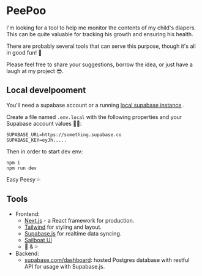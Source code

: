 # PeePoo

I'm looking for a tool to help me monitor the contents of my child's diapers. This can be quite valuable for tracking his growth and ensuring his health.

There are probably several tools that can serve this purpose, though it's all in good fun! 💩

Please feel free to share your suggestions, borrow the idea, or just have a laugh at my project 😎.

## Local develpooment

You'll need a supabase account or a running [local supabase instance](https://supabase.com/docs/guides/cli/local-development)
.

Create a file named `.env.local` with the following properties and your Supabase account values  🫶🏻:
 
    SUPABASE_URL=https://something.supabase.co
    SUPABASE_KEY=eyJh.....
  

Then in order to start dev env:

    npm i
    npm run dev

Easy Peesy 💦

## Tools

- Frontend:
    - [Next.js](https://github.com/vercel/next.js) - a React framework for production.
    - [Tailwind](https://tailwindcss.com/) for styling and layout.
    - [Supabase.js](https://supabase.com/docs/library/getting-started) for realtime data syncing. 
    - [Sailboat UI](https://sailboatui.com)
    - 💩 & 💦
- Backend:
    - [supabase.com/dashboard](https://supabase.com/dashboard/): hosted Postgres database with restful API for usage with Supabase.js.
